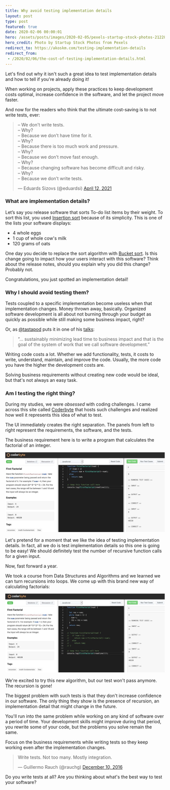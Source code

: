 ```yaml
---
title: Why avoid testing implementation details
layout: post
type: post
featured: true
date: 2020-02-06 00:00:01
hero: /assets/posts/images/2020-02-05/pexels-startup-stock-photos-212286.jpg
hero_credit: Photo by Startup Stock Photos from Pexels
redirect_to: https://akoskm.com/testing-implementation-details
redirect_from:
 - /2020/02/06/the-cost-of-testing-implementation-details.html
---
```


Let's find out why it isn't such a great idea to test implementation details and how to tell if you're already doing it!

When working on projects, apply these practices to keep development costs optimal, increase confidence in the software, and let the project move faster.

And now for the readers who think that the ultimate cost-saving is to not write tests, ever:

<blockquote class="twitter-tweet"><p lang="en" dir="ltr">– We don&#39;t write tests.<br>– Why?<br>– Because we don’t have time for it.<br>– Why?<br>– Because there is too much work and pressure.<br>– Why?<br>– Because we don’t move fast enough.<br>– Why?<br>– Because changing software has become difficult and risky.<br>– Why?<br>– Because we don’t write tests.</p>&mdash; Eduards Sizovs (@eduardsi) <a href="https://twitter.com/eduardsi/status/1381633331230601221?ref_src=twsrc%5Etfw">April 12, 2021</a></blockquote> <script async src="https://platform.twitter.com/widgets.js" charset="utf-8"></script>

### What are implementation details?

Let’s say you release software that sorts To-do list items by their weight.
To sort this list, you used [Insertion sort](https://en.wikipedia.org/wiki/Insertion_sort) because of its simplicity.
This is one of the lists your software displays:

- 4 whole eggs
- 1 cup of whole cow's milk
- 120 grams of oats

One day you decide to replace the sort algorithm with [Bucket sort](https://en.wikipedia.org/wiki/Bucket_sort).
Is this change going to impact how your users interact with this software? Think about the release notes, should you explain why you did this change? Probably not.

Congratulations, you just spotted an implementation detail!

### Why I should avoid testing them?

Tests coupled to a specific implementation become useless when that implementation changes. Money thrown away, basically. Organized software development is all about not burning through your budget as quickly as possible while still making some business impact, right?

Or, as [@tastapod](https://twitter.com/tastapod) puts it in one of his [talks](https://www.youtube.com/watch?v=4Y0tOi7QWqM):

> ”... sustainably minimizing lead time to business impact and that is the goal of the system of work that we call software development.”

Writing code costs a lot. Whether we add functionality, tests, it costs to write, understand, maintain, and improve the code.
Usually, the more code you have the higher the development costs are.

Solving business requirements without creating new code would be ideal, but that's not always an easy task.

### Am I testing the right thing?

During my studies, we were *obsessed* with coding challenges. I came across this site called [Coderbyte](https://coderbyte.com/) that hosts such challenges and realized how well it represents this idea of what to test.

The UI immediately creates the right separation. The panels from left to right represent the requirements, the software, and the tests.

The business requirement here is to write a program that calculates the factorial of an integer.

![Codebite recursion](/assets/posts/images/2020-02-05/recursion.jpg "JavaScript code, calculating the first factorial of an integer with recursion.")

Let's pretend for a moment that we like the idea of testing implementation details. In fact, all we do is test implementation details so this one is going to be easy! We should definitely test the number of recursive function calls for a given input.

Now, fast forward a year.

We took a course from Data Structures and Algorithms and we learned we can turn recursions into loops.
We come up with this brand new way of calculating factorials:

![Codebite loop](/assets/posts/images/2020-02-05/loop.jpg)

We're excited to try this new algorithm, but our test won't pass anymore. The recursion is gone!

The biggest problem with such tests is that they don't increase confidence in our software. The only thing they show is the presence of recursion, an implementation detail that might change in the future.

You'll run into the same problem while working on any kind of software over a period of time. Your development skills might improve during that period, you rewrite some of your code, but the problems you solve remain the same.

Focus on the business requirements while writing tests so they keep working even after the implementation changes.

<blockquote class="twitter-tweet"><p lang="en" dir="ltr">Write tests. Not too many. Mostly integration.</p>&mdash; Guillermo Rauch (@rauchg) <a href="https://twitter.com/rauchg/status/807626710350839808?ref_src=twsrc%5Etfw">December 10, 2016</a></blockquote> <script async src="https://platform.twitter.com/widgets.js" charset="utf-8"></script>

Do you write tests at all? Are you thinking about what's the best way to test your software?
